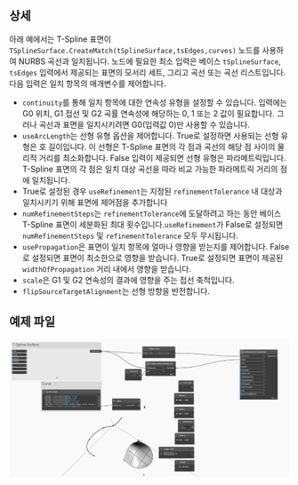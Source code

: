 ## 상세

아래 예에서는 T-Spline 표면이
`TSplineSurface.CreateMatch(tSplineSurface,tsEdges,curves)` 노드를 사용하여 NURBS 곡선과 일치됩니다. 노드에 필요한 최소 입력은
베이스 `tSplineSurface`, `tsEdges` 입력에서 제공되는 표면의 모서리 세트, 그리고 곡선 또는
곡선 리스트입니다.
다음 입력은 일치 항목의 매개변수를 제어합니다.
- `continuity`를 통해 일치 항목에 대한 연속성 유형을 설정할 수 있습니다. 입력에는 G0 위치, G1 접선 및 G2 곡률 연속성에 해당하는 0, 1 또는 2 값이 필요합니다. 그러나 곡선과 표면을 일치시키려면 G0(입력값 0)만 사용할 수 있습니다.
- `useArcLength`는 선형 유형 옵션을 제어합니다. True로 설정하면 사용되는 선형 유형은 호
길이입니다. 이 선형은 T-Spline 표면의 각 점과
곡선의 해당 점 사이의 물리적 거리를 최소화합니다. False 입력이 제공되면 선형 유형은 파라메트릭입니다.
T-Spline 표면의 각 점은 일치 대상 곡선을 따라 비교 가능한 파라메트릭 거리의 점에
일치됩니다.
- True로 설정된 경우 `useRefinement`는 지정된 `refinementTolerance` 내 대상과 일치시키기 위해
표면에 제어점을 추가합니다
- `numRefinementSteps`는 `refinementTolerance`에 도달하려고 하는 동안 베이스 T-Spline 표면이
세분화된 최대 횟수입니다.`useRefinement`가 False로 설정되면 `numRefinementSteps` 및 `refinementTolerance` 모두 무시됩니다.
- `usePropagation`은 표면이 일치 항목에 얼마나 영향을 받는지를 제어합니다. False로 설정되면 표면이 최소한으로 영향을 받습니다. True로 설정되면 표면이 제공된 `widthOfPropagation` 거리 내에서 영향을 받습니다.
- `scale`은 G1 및 G2 연속성의 결과에 영향을 주는 접선 축척입니다.
- `flipSourceTargetAlignment`는 선형 방향을 반전합니다.


## 예제 파일

![Example](./6ICXLN4V6DNK5KMYTY5LPCJBE27IRW5VOBKCCVFQGO3HST752ZNQ_img.gif)
